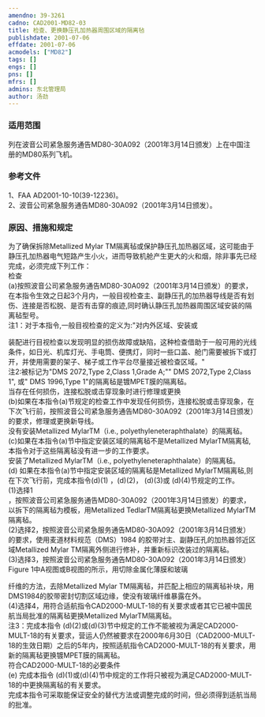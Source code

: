 ```yaml
---
amendno: 39-3261  
cadno: CAD2001-MD82-03  
title: 检查、更换静压孔加热器周围区域的隔离毡  
publishdate: 2001-07-06  
effdate: 2001-07-06  
acmodels: ["MD82"]  
tags: []  
engs: []  
pns: []  
mfrs: []  
admins: 东北管理局  
author: 汤劲  
---
```

  
### 适用范围  
列在波音公司紧急服务通告MD80-30A092（2001年3月14日颁发）上在中国注册的MD80系列飞机。  
  
<!--more-->  
### 参考文件  
1、FAA AD2001-10-10(39-12236)。  
 2、波音公司紧急服务通告MD80-30A092（2001年3月14日颁发）。  
  
### 原因、措施和规定  
为了确保拆除Metallized Mylar TM隔离毡或保护静压孔加热器区域，这可能由于静压孔加热器电气短路产生小火，进而导致机舱产生更大的火和烟，除非事先已经完成，必须完成下列工作：  
检查  
(a)按照波音公司紧急服务通告MD80-30A092（2001年3月14日颁发）的要求，在本指令生效之日起3个月内，一般目视检查主、副静压孔的加热器导线是否有划伤、连接是否松脱、是否有击穿的痕迹,同时确认静压孔加热器周围区域安装的隔离毡型号。  
注1：对于本指令,一般目视检查的定义为:"对内外区域、安装或  
  
装配进行目视检查以发现明显的损伤故障或缺陷，这种检查借助于一般可用的光线条件，如日光、机库灯光、手电筒、便携灯，同时一些口盖、舱门需要被拆下或打开，并使用需要的架子、梯子或工作平台尽量接近被检查区域。"  
    注2:被标记为"DMS 2072,Type 2,Class 1,Grade A;"" DMS 2072,Type 2,Class 1", 或" DMS 1996,Type 1"的隔离毡是镀MPET膜的隔离毡。  
当存在任何损伤，连接松脱或击穿现象时进行修理或更换  
 (b)如果在本指令(a)节规定的检查工作中发现任何损伤，连接松脱或击穿现象，在下次飞行前，按照波音公司紧急服务通告MD80-30A092（2001年3月14日颁发）的要求，修理或更换新导线。  
没有安装Metallized MylarTM（i.e., polyethyleneteraphthalate）的隔离毡。  
(c)如果在本指令(a)节中指定安装区域的隔离毡不是Metallized MylarTM隔离毡,本指令对于这些隔离毡没有进一步的工作要求。  
安装了Metallized MylarTM（i.e., polyethyleneteraphthalate）的隔离毡。  
(d) 如果在本指令(a)节中指定安装区域的隔离毡是Metallized MylarTM隔离毡,则在下次飞行前，完成本指令(d)(1) ，(d)(2)， (d)(3)或 (d)(4)节规定的工作。  
   (1)选择1  
 ，按照波音公司紧急服务通告MD80-30A092（2001年3月14日颁发）的要求，以拆下的隔离毡为模板，用Metallized TedlarTM隔离毡更换Metallized MylarTM隔离毡。  
    (2)选择2，按照波音公司紧急服务通告MD80-30A092（2001年3月14日颁发）的要求，使用麦道材料规范（DMS）1984 的胶带对主、副静压孔的加热器邻近区域Metallized Mylar TM隔离外侧进行修补，并重新标识改装过的隔离毡。  
   (3)选择3，按照波音公司紧急服务通告MD80-30A092（2001年3月14日颁发）Figure 1中A视图或B视图的所示，用切除金属化薄膜和玻璃  
  
  
纤维的方法，去除Metallized Mylar TM隔离毡，并匹配上相应的隔离毡补块，用DMS1984的胶带密封切割区域边缘，使没有玻璃纤维暴露在外。  
    (4)选择4，用符合适航指令CAD2000-MULT-18的有关要求或者其它已被中国民航当局批准的隔离毡更换Metallized MylarTM隔离毡。  
注3：完成本指令 (d)(2)或(d)(3)节中规定的工作不能被视为满足CAD2000-MULT-18的有关要求，营运人仍然被要求在2000年6月30日（CAD2000-MULT-18的生效日期）之后的5年内，按照适航指令CAD2000-MULT-18的有关要求，用新的隔离毡更换镀MPET膜的隔离毡。  
符合CAD2000-MULT-18的必要条件  
    (e) 完成本指令 (d)(1)或(d)(4)节中规定的工作将只被视为满足CAD2000-MULT-18的中更换隔离毡的有关要求。  
    完成本指令可采取能保证安全的替代方法或调整完成的时间，但必须得到适航当局的批准。  
